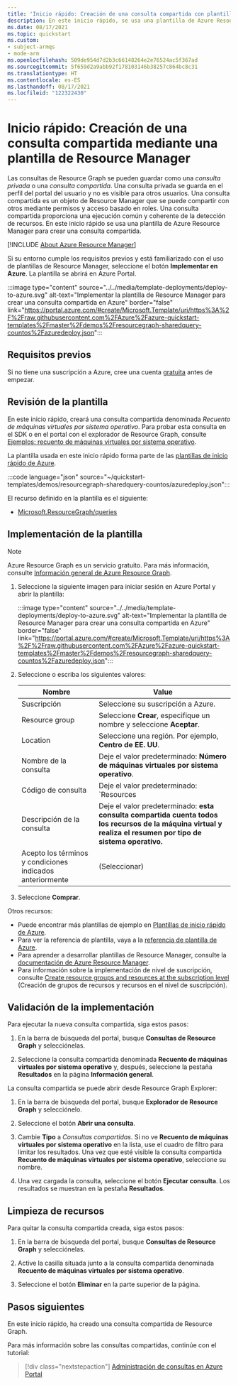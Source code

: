```yaml
---
title: 'Inicio rápido: Creación de una consulta compartida con plantillas'
description: En este inicio rápido, se usa una plantilla de Azure Resource Manager para crear una consulta compartida de Resource Graph que cuenta las máquinas virtuales por sistema operativo.
ms.date: 08/17/2021
ms.topic: quickstart
ms.custom:
- subject-armqs
- mode-arm
ms.openlocfilehash: 509de954d7d2b3c66148264e2e76524ac5f367ad
ms.sourcegitcommit: 5f659d2a9abb92f178103146b38257c864bc8c31
ms.translationtype: HT
ms.contentlocale: es-ES
ms.lasthandoff: 08/17/2021
ms.locfileid: "122322430"
---
```

# <a name="quickstart-create-a-shared-query-by-using-an-arm-template"></a>Inicio rápido: Creación de una consulta compartida mediante una plantilla de Resource Manager

Las consultas de Resource Graph se pueden guardar como una _consulta privada_ o una _consulta compartida_. Una consulta privada se guarda en el perfil del portal del usuario y no es visible para otros usuarios. Una consulta compartida es un objeto de Resource Manager que se puede compartir con otros mediante permisos y acceso basado en roles. Una consulta compartida proporciona una ejecución común y coherente de la detección de recursos. En este inicio rápido se usa una plantilla de Azure Resource Manager para crear una consulta compartida.

[!INCLUDE [About Azure Resource Manager](../../../includes/resource-manager-quickstart-introduction.md)]

Si su entorno cumple los requisitos previos y está familiarizado con el uso de plantillas de Resource Manager, seleccione el botón **Implementar en Azure**. La plantilla se abrirá en Azure Portal.

:::image type="content" source="../../media/template-deployments/deploy-to-azure.svg" alt-text="Implementar la plantilla de Resource Manager para crear una consulta compartida en Azure" border="false" link="https://portal.azure.com/#create/Microsoft.Template/uri/https%3A%2F%2Fraw.githubusercontent.com%2FAzure%2Fazure-quickstart-templates%2Fmaster%2Fdemos%2Fresourcegraph-sharedquery-countos%2Fazuredeploy.json":::

## <a name="prerequisites"></a>Requisitos previos

Si no tiene una suscripción a Azure, cree una cuenta [gratuita](https://azure.microsoft.com/free/) antes de empezar.

## <a name="review-the-template"></a>Revisión de la plantilla

En este inicio rápido, creará una consulta compartida denominada _Recuento de máquinas virtuales por sistema operativo_. Para probar esta consulta en el SDK o en el portal con el explorador de Resource Graph, consulte [Ejemplos: recuento de máquinas virtuales por sistema operativo](./samples/starter.md#count-os).

La plantilla usada en este inicio rápido forma parte de las [plantillas de inicio rápido de Azure](https://azure.microsoft.com/resources/templates/resourcegraph-sharedquery-countos/).

:::code language="json" source="~/quickstart-templates/demos/resourcegraph-sharedquery-countos/azuredeploy.json":::

El recurso definido en la plantilla es el siguiente:

- [Microsoft.ResourceGraph/queries](/azure/templates/microsoft.resourcegraph/queries)

## <a name="deploy-the-template"></a>Implementación de la plantilla

> [!NOTE]
> Azure Resource Graph es un servicio gratuito. Para más información, consulte [Información general de Azure Resource Graph](./overview.md).

1. Seleccione la siguiente imagen para iniciar sesión en Azure Portal y abrir la plantilla:

   :::image type="content" source="../../media/template-deployments/deploy-to-azure.svg" alt-text="Implementar la plantilla de Resource Manager para crear una consulta compartida en Azure" border="false" link="https://portal.azure.com/#create/Microsoft.Template/uri/https%3A%2F%2Fraw.githubusercontent.com%2FAzure%2Fazure-quickstart-templates%2Fmaster%2Fdemos%2Fresourcegraph-sharedquery-countos%2Fazuredeploy.json":::

1. Seleccione o escriba los siguientes valores:

   | Nombre | Value |
   |------|-------|
   | Suscripción | Seleccione su suscripción a Azure. |
   | Resource group | Seleccione **Crear**, especifique un nombre y seleccione **Aceptar**. |
   | Location | Seleccione una región. Por ejemplo, **Centro de EE. UU**. |
   | Nombre de la consulta | Deje el valor predeterminado: **Número de máquinas virtuales por sistema operativo**. |
   | Código de consulta | Deje el valor predeterminado: `Resources | where type =~ 'Microsoft.Compute/virtualMachines' | summarize count() by tostring(properties.storageProfile.osDisk.osType)` |
   | Descripción de la consulta | Deje el valor predeterminado: **esta consulta compartida cuenta todos los recursos de la máquina virtual y realiza el resumen por tipo de sistema operativo.** |
   | Acepto los términos y condiciones indicados anteriormente | (Seleccionar) |

1. Seleccione **Comprar**.

Otros recursos:

- Puede encontrar más plantillas de ejemplo en [Plantillas de inicio rápido de Azure](https://azure.microsoft.com/resources/templates/?resourceType=Microsoft.Authorization&pageNumber=1&sort=Popular).
- Para ver la referencia de plantilla, vaya a la [referencia de plantilla de Azure](/azure/templates/microsoft.resourcegraph/allversions).
- Para aprender a desarrollar plantillas de Resource Manager, consulte la [documentación de Azure Resource Manager](../../azure-resource-manager/management/overview.md).
- Para información sobre la implementación de nivel de suscripción, consulte [Create resource groups and resources at the subscription level](../../azure-resource-manager/templates/deploy-to-subscription.md) (Creación de grupos de recursos y recursos en el nivel de suscripción).

## <a name="validate-the-deployment"></a>Validación de la implementación

Para ejecutar la nueva consulta compartida, siga estos pasos:

1. En la barra de búsqueda del portal, busque **Consultas de Resource Graph** y selecciónelas.

1. Seleccione la consulta compartida denominada **Recuento de máquinas virtuales por sistema operativo** y, después, seleccione la pestaña **Resultados** en la página **Información general**.

La consulta compartida se puede abrir desde Resource Graph Explorer:

1. En la barra de búsqueda del portal, busque **Explorador de Resource Graph** y selecciónelo.

1. Seleccione el botón **Abrir una consulta**.

1. Cambie **Tipo** a _Consultas compartidas_. Si no ve **Recuento de máquinas virtuales por sistema operativo** en la lista, use el cuadro de filtro para limitar los resultados. Una vez que esté visible la consulta compartida **Recuento de máquinas virtuales por sistema operativo**, seleccione su nombre.

1. Una vez cargada la consulta, seleccione el botón **Ejecutar consulta**. Los resultados se muestran en la pestaña **Resultados**.

## <a name="clean-up-resources"></a>Limpieza de recursos

Para quitar la consulta compartida creada, siga estos pasos:

1. En la barra de búsqueda del portal, busque **Consultas de Resource Graph** y selecciónelas.

1. Active la casilla situada junto a la consulta compartida denominada **Recuento de máquinas virtuales por sistema operativo**.

1. Seleccione el botón **Eliminar** en la parte superior de la página.

## <a name="next-steps"></a>Pasos siguientes

En este inicio rápido, ha creado una consulta compartida de Resource Graph.

Para más información sobre las consultas compartidas, continúe con el tutorial:

> [!div class="nextstepaction"]
> [Administración de consultas en Azure Portal](./tutorials/create-share-query.md)
